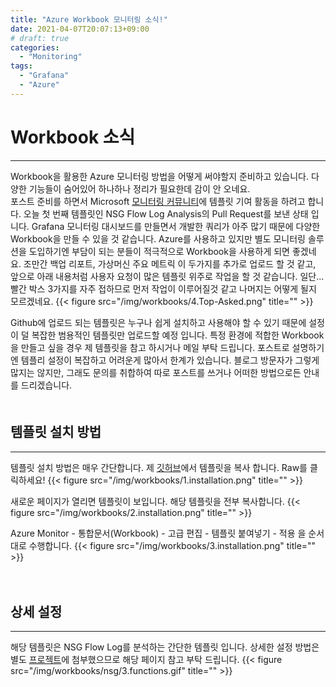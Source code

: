 ```yaml
---
title: "Azure Workbook 모니터링 소식!"
date: 2021-04-07T20:07:13+09:00
# draft: true
categories:
  - "Monitoring"
tags:
  - "Grafana"
  - "Azure"
---
```


# Workbook 소식
----
Workbook을 활용한 Azure 모니터링 방법을 어떻게 써야할지 준비하고 있습니다. 다양한 기능들이 숨어있어 하나하나 정리가 필요한데 감이 안 오네요.  
포스트 준비를 하면서 Microsoft [모니터링 커뮤니티](https://github.com/microsoft/AzureMonitorCommunity)에 템플릿 기여 활동을 하려고 합니다. 오늘 첫 번째 템플릿인 NSG Flow Log Analysis의 Pull Request를 보낸 상태 입니다. Grafana 모니터링 대시보드를 만들면서 개발한 쿼리가 아주 많기 때문에 다양한 Workbook을 만들 수 있을 것 같습니다. Azure를 사용하고 있지만 별도 모니터링 솔루션을 도입하기엔 부담이 되는 분들이 적극적으로 Workbook을 사용하게 되면 좋겠네요. 조만간 백업 리포트, 가상머신 주요 메트릭 이 두가지를 추가로 업로드 할 것 같고, 앞으로 아래 내용처럼 사용자 요청이 많은 템플릿 위주로 작업을 할 것 같습니다. 일단... 빨간 박스 3가지를 자주 접하므로 먼저 작업이 이루어질것 같고 나머지는 어떻게 될지 모르겠네요.
{{< figure src="/img/workbooks/4.Top-Asked.png" title="" >}}  

Github에 업로드 되는 템플릿은 누구나 쉽게 설치하고 사용해야 할 수 있기 때문에 설정이 덜 복잡한 범용적인 템플릿만 업로드할 예정 입니다. 특정 환경에 적합한 Workbook을 만들고 싶을 경우 제 템플릿을 참고 하시거나 메일 부탁 드립니다. 포스트로 설명하기엔 템플리 설정이 복잡하고 어려운게 많아서 한계가 있습니다. 블로그 방문자가 그렇게 많지는 않지만, 그래도 문의를 취합하여 따로 포스트를 쓰거나 어떠한 방법으로든 안내를 드리겠습니다.  
　  

## 템플릿 설치 방법
----
템플릿 설치 방법은 매우 간단합니다. 제 [깃허브](https://github.com/chupark/AzureMonitorCommunity/blob/master/Azure%20Services/Network%20Watcher/Workbooks/NSG%20Flow%20Log/NSG%20Flow%20Log%20Analysis.workbook)에서 템플릿을 복사 합니다. Raw를 클릭하세요!
{{< figure src="/img/workbooks/1.installation.png" title="" >}}

새로운 페이지가 열리면 템플릿이 보입니다. 해당 템플릿을 전부 복사합니다.
{{< figure src="/img/workbooks/2.installation.png" title="" >}}

Azure Monitor - 통합문서(Workbook) - 고급 편집 - 템플릿 붙여넣기 - 적용 을 순서대로 수행합니다.
{{< figure src="/img/workbooks/3.installation.png" title="" >}}  

　  
## 상세 설정
----
해당 템플릿은 NSG Flow Log를 분석하는 간단한 템플릿 입니다. 상세한 설정 방법은 별도 [프로젝트](https://github.com/chupark/AzureMonitorCommunity/tree/master/Azure%20Services/Network%20Watcher/Workbooks/NSG%20Flow%20Log)에 첨부했으므로 해당 페이지 참고 부탁 드립니다.
{{< figure src="/img/workbooks/nsg/3.functions.gif" title="" >}}  